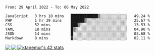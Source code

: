 <!--START_SECTION:waka-->

```text
From: 29 April 2022 - To: 06 May 2022

JavaScript   3 hrs 10 mins   ████████████▒░░░░░░░░░░░░   49.24 %
PHP          1 hr 39 mins    ██████▒░░░░░░░░░░░░░░░░░░   25.67 %
CSS          52 mins         ███▒░░░░░░░░░░░░░░░░░░░░░   13.53 %
YAML         18 mins         █▒░░░░░░░░░░░░░░░░░░░░░░░   04.90 %
JSON         14 mins         █░░░░░░░░░░░░░░░░░░░░░░░░   03.68 %
Markdown     8 mins          ▓░░░░░░░░░░░░░░░░░░░░░░░░   02.11 %
```

<!--END_SECTION:waka-->
<a href="https://github.com/anuraghazra/github-readme-stats">
  <img align="left" src="https://github-readme-stats.vercel.app/api?username=Tanesan&count_private=true&show_icons=true" />
<img align="left" src="https://github-readme-stats.vercel.app/api/top-langs/?username=Tanesan" />
</a>

[![ktanemur's 42 stats](https://badge42.vercel.app/api/v2/cl1wslf6s002109l771rng2w8/stats?cursusId=21&coalitionId=62)](https://github.com/JaeSeoKim/badge42)
